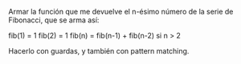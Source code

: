 Armar la función que me devuelve el n-ésimo número de la serie de Fibonacci, que se arma
así:

 fib(1) = 1
 fib(2) = 1
 fib(n) = fib(n-1) + fib(n-2) si n > 2
 
Hacerlo con guardas, y también con pattern matching. 

